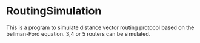 # RoutingSimulation

This is a program to simulate distance vector routing protocol based on the bellman-Ford equation. 3,4 or 5 routers can be simulated. 